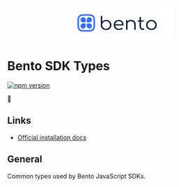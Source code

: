 <p align="center">
  <a href="https://www.trybento.co/?utm_source=github&utm_medium=logo" target="_blank">
    <img src="https://github.com/trybento/types/blob/main/docs/assets/bento.png?raw=true" alt="Bento" width="260" height="80">
  </a>
</p>

# Bento SDK Types

[![npm version](https://img.shields.io/npm/v/@bentoapp/types.svg)](https://www.npmjs.com/package/@bentoapp/types)

:construction:

## Links

- [Official installation docs](https://www.notion.so/trybento/Bento-installation-d860652453b34de89420a475df379a8e)

## General

Common types used by Bento JavaScript SDKs.
